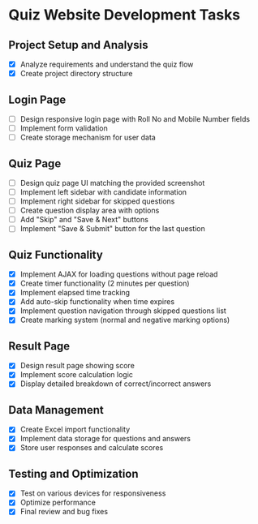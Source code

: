 # Quiz Website Development Tasks

## Project Setup and Analysis
- [x] Analyze requirements and understand the quiz flow
- [x] Create project directory structure

## Login Page
- [ ] Design responsive login page with Roll No and Mobile Number fields
- [ ] Implement form validation
- [ ] Create storage mechanism for user data

## Quiz Page
- [ ] Design quiz page UI matching the provided screenshot
- [ ] Implement left sidebar with candidate information
- [ ] Implement right sidebar for skipped questions
- [ ] Create question display area with options
- [ ] Add "Skip" and "Save & Next" buttons
- [ ] Implement "Save & Submit" button for the last question

## Quiz Functionality
- [x] Implement AJAX for loading questions without page reload
- [x] Create timer functionality (2 minutes per question)
- [x] Implement elapsed time tracking
- [x] Add auto-skip functionality when time expires
- [x] Implement question navigation through skipped questions list
- [x] Create marking system (normal and negative marking options)

## Result Page
- [x] Design result page showing score
- [x] Implement score calculation logic
- [x] Display detailed breakdown of correct/incorrect answers

## Data Management
- [x] Create Excel import functionality
- [x] Implement data storage for questions and answers
- [x] Store user responses and calculate scores

## Testing and Optimization
- [x] Test on various devices for responsiveness
- [x] Optimize performance
- [x] Final review and bug fixes
